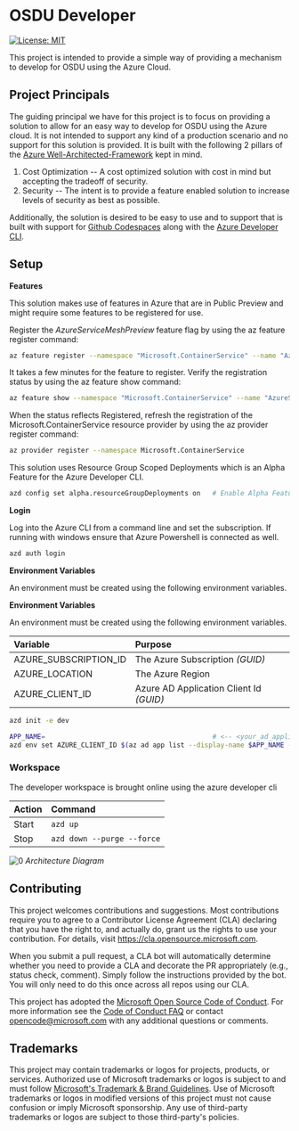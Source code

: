 # OSDU Developer

[![License: MIT](https://img.shields.io/badge/License-MIT-yellow.svg)](https://opensource.org/licenses/MIT)

This project is intended to provide a simple way of providing a mechanism to develop for OSDU using the Azure Cloud.

## Project Principals

The guiding principal we have for this project is to focus on providing a solution to allow for an easy way to develop for OSDU using the Azure cloud. It is not intended to support any kind of a production scenario and no support for this solution is provided.  It is built with the following 2 pillars of the [Azure Well-Architected-Framework](https://learn.microsoft.com/en-us/azure/well-architected/what-is-well-architected-framework) kept in mind.

1. Cost Optimization -- A cost optimized solution with cost in mind but accepting the tradeoff of security.
2. Security -- The intent is to provide a feature enabled solution to increase levels of security as best as possible.

Additionally, the solution is desired to be easy to use and to support that is built with support for [Github Codespaces](https://github.com/features/codespaces) along with the [Azure Developer CLI](https://learn.microsoft.com/en-us/azure/developer/azure-developer-cli/).


## Setup

__Features__

This solution makes use of features in Azure that are in Public Preview and might require some features to be registered for use.

Register the _AzureServiceMeshPreview_ feature flag by using the az feature register command:

```bash
az feature register --namespace "Microsoft.ContainerService" --name "AzureServiceMeshPreview"
```

It takes a few minutes for the feature to register. Verify the registration status by using the az feature show command:

```bash
az feature show --namespace "Microsoft.ContainerService" --name "AzureServiceMeshPreview"
```

When the status reflects Registered, refresh the registration of the Microsoft.ContainerService resource provider by using the az provider register command:

```bash
az provider register --namespace Microsoft.ContainerService
```

This solution uses Resource Group Scoped Deployments which is an Alpha Feature for the Azure Developer CLI.

```bash
azd config set alpha.resourceGroupDeployments on   # Enable Alpha Feature
```

__Login__

Log into the Azure CLI from a command line and set the subscription. 
If running with windows ensure that Azure Powershell is connected as well.

```bash
azd auth login
```

__Environment Variables__

An environment must be created using the following environment variables.

**Environment Variables**

An environment must be created using the following environment variables.

| Variable              | Purpose                                 |
| :-------------------- | :-------------------------------------- |
| AZURE_SUBSCRIPTION_ID | The Azure Subscription _(GUID)_         |
| AZURE_LOCATION        | The Azure Region                        |
| AZURE_CLIENT_ID       | Azure AD Application Client Id _(GUID)_ |

```bash
azd init -e dev

APP_NAME=                                          # <-- <your_ad_application_name>
azd env set AZURE_CLIENT_ID $(az ad app list --display-name $APP_NAME --query "[].appId" -otsv)
```

### Workspace

The developer workspace is brought online using the azure developer cli

| Action | Command                    |
| :----- | :------------------------- |
| Start  | `azd up`                   |
| Stop   | `azd down --purge --force` |


![[0]][0]
_Architecture Diagram_

## Contributing

This project welcomes contributions and suggestions.  Most contributions require you to agree to a
Contributor License Agreement (CLA) declaring that you have the right to, and actually do, grant us
the rights to use your contribution. For details, visit https://cla.opensource.microsoft.com.

When you submit a pull request, a CLA bot will automatically determine whether you need to provide
a CLA and decorate the PR appropriately (e.g., status check, comment). Simply follow the instructions
provided by the bot. You will only need to do this once across all repos using our CLA.

This project has adopted the [Microsoft Open Source Code of Conduct](https://opensource.microsoft.com/codeofconduct/).
For more information see the [Code of Conduct FAQ](https://opensource.microsoft.com/codeofconduct/faq/) or
contact [opencode@microsoft.com](mailto:opencode@microsoft.com) with any additional questions or comments.

## Trademarks

This project may contain trademarks or logos for projects, products, or services. Authorized use of Microsoft 
trademarks or logos is subject to and must follow 
[Microsoft's Trademark & Brand Guidelines](https://www.microsoft.com/en-us/legal/intellectualproperty/trademarks/usage/general).
Use of Microsoft trademarks or logos in modified versions of this project must not cause confusion or imply Microsoft sponsorship.
Any use of third-party trademarks or logos are subject to those third-party's policies.

[0]: docs/images/architecture.png "Architecture Diagram"